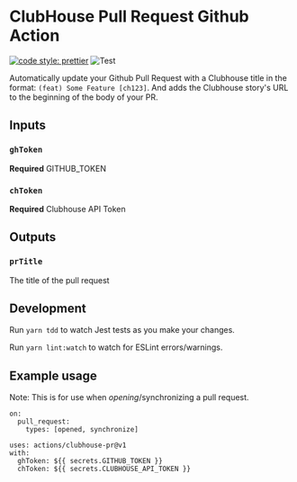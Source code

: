 # ClubHouse Pull Request Github Action

[![code style: prettier](https://img.shields.io/badge/code_style-prettier-ff69b4.svg?style=flat-square)](https://github.com/prettier/prettier)
![Test](https://github.com/farmersdog/clubhouse-pr/workflows/Test/badge.svg)

Automatically update your Github Pull Request with a Clubhouse title in the format: `(feat) Some Feature [ch123]`. And
adds the Clubhouse story's URL to the beginning of the body of your PR.

## Inputs

### `ghToken`

**Required** GITHUB_TOKEN

### `chToken`

**Required** Clubhouse API Token

## Outputs

### `prTitle`

The title of the pull request

## Development

Run `yarn tdd` to watch Jest tests as you make your changes.

Run `yarn lint:watch` to watch for ESLint errors/warnings.

## Example usage

Note: This is for use when _opening_/synchronizing a pull request.

```
on:
  pull_request:
    types: [opened, synchronize]
```

```
uses: actions/clubhouse-pr@v1
with:
  ghToken: ${{ secrets.GITHUB_TOKEN }}
  chToken: ${{ secrets.CLUBHOUSE_API_TOKEN }}
```
